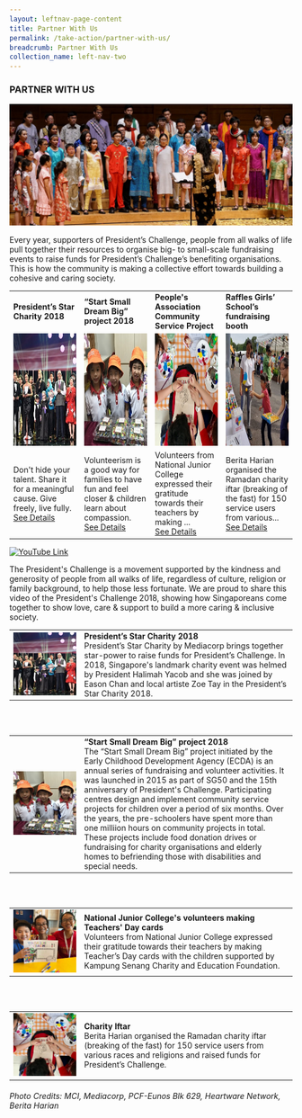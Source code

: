 ```yaml
---
layout: leftnav-page-content
title: Partner With Us
permalink: /take-action/partner-with-us/
breadcrumb: Partner With Us
collection_name: left-nav-two
---
```


### PARTNER WITH US

![Partner With Us Banner](/images/p-w-us6.jpg "Partner With Us Banner")

Every year, supporters of President’s Challenge, people from all walks of life pull together their resources to organise big- to small-scale fundraising events to raise funds for President’s Challenge’s benefiting organisations. This is how the community is making a collective effort towards building a cohesive and caring society.
 

<table width="100%" cellpadding="10px" cellspacing="10px" border="0"><tr>
<td width="25%"><b>President’s Star Charity 2018</b> </td>
<td width="25%"><b>“Start Small Dream Big” project 2018</b>  </td>
<td width="25%"><b>People's Association Community Service Project</b></td>
<td width="25%"><b>Raffles Girls’ School’s fundraising booth</b></td>
</tr><tr>
<td align="center"><a href="#tagP1"> <img src="/images/President-s-Star-Charity.jpg" style="width:200px;height:200px;" alt="President-s-Star-Charity" border="0"> </td>
<td align="center"><a href="#tagP2"> <img src="/images/PCF-Eunos_2.jpg" style="width:200px;height:200px;" alt="Start Small Dream Big" border="0"> </td>
<td align="center"><a href="#tagP3"> <img src="/images/PA.jpg" style="width:200px;height:200px;" alt="National Junior College" border="0"> </td>
<td align="center"><a href="#tagP4"> <img src="/images/Partner-Story4.jpg" style="width:200px;height:200px;" alt="Charity Iftar" border="0"> </td>
</tr>
<tr><td>Don't hide your talent. Share it for a meaningful cause. Give freely, live fully.<br> <a href="#tagP1">See Details</a></td>
<td>Volunteerism is a good way for families to have fun and feel closer & children learn about compassion. <br> <a href="#tagP2">See Details</a></td>
<td>Volunteers from National Junior College expressed their gratitude towards their teachers by making ...<br> <a href="#tagP3">See Details</a></td>
<td>Berita Harian organised the Ramadan charity iftar (breaking of the fast) for 150 service users from various...<br><a href="#tagP4">See Details</a></td>
</tr>
</table>
 

<!--[![YouTube Link](https://img.youtube.com/vi/aimBFH3b3gI/0.jpg)](https://www.youtube.com/watch?v=aimBFH3b3gI)-->
[![YouTube Link](https://img.youtube.com/vi/w1hGcNaUIEM/0.jpg)](https://www.youtube.com/watch?v=w1hGcNaUIEM)

The President's Challenge is a movement supported by the kindness and generosity of people from all walks of life, regardless of culture, religion or family background, to help those less fortunate. We are proud to share this video of the President's Challenge 2018, showing how Singaporeans come together to show love, care & support to build a more caring & inclusive society.

 
<table width="100%" id="tagP1"> 
  <tr><td width="25%">  <img src="/images/Partner_President_StarCharity.jpg" width="300px"> </td><td> 
   <b> President’s Star Charity 2018</b><br>
   President’s Star Charity by Mediacorp brings together star-power to raise funds for President’s Challenge. In 2018, Singapore's landmark charity event was helmed by President Halimah Yacob and she was joined by Eason Chan and local artiste Zoe Tay in the President’s Star Charity 2018.</td></tr></table>
<br><BR>
<table width="100%" id="tagP2"> 
  <tr><td width="25%">  <img src="/images/Partner_PCF.jpg" width="300px"> </td><td><b>“Start Small Dream Big” project 2018</b> <br>The “Start Small Dream Big” project initiated by the Early Childhood Development Agency (ECDA) is an annual series of fundraising and volunteer activities. It was launched in 2015 as part of SG50 and the 15th anniversary of President's Challenge. Participating centres design and implement community service projects for children over a period of six months. Over the years, the pre-schoolers have spent more than one milliion hours on community projects in total. These projects include food donation drives or fundraising for charity organisations and elderly homes to befriending those with disabilities and special needs.</td></tr></table>
<br><BR>
<table width="100%"  id="tagP3"> 
  <tr><td width="25%">  <img src="/images/Partner_NJC_Teachers.jpg" width="300px"> </td><td> <b>
   National Junior College's volunteers making Teachers' Day cards</b> <br>
Volunteers from National Junior College expressed their gratitude towards their teachers by making Teacher’s Day cards with the children supported by Kampung Senang Charity and Education Foundation.</td></tr></table>
<br><BR>
<table width="100%"  id="tagP4"> 
  <tr><td width="25%"> <img src="/images/Partner_PA.jpg" width="300px"> </td><td> <b>
   Charity Iftar </b><br> Berita Harian organised the Ramadan charity iftar (breaking of the fast) for 150 service users from various races and religions and raised funds for President’s Challenge.</td></tr></table>


###### Photo Credits: *MCI, Mediacorp, PCF-Eunos Blk 629, Heartware Network, Berita Harian*

